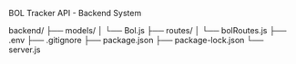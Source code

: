BOL Tracker API - Backend System

backend/
├── models/
│   └── Bol.js
├── routes/
│   └── bolRoutes.js
├── .env
├── .gitignore
├── package.json
├── package-lock.json
└── server.js